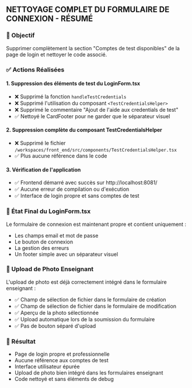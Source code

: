 ## NETTOYAGE COMPLET DU FORMULAIRE DE CONNEXION - RÉSUMÉ

### 🎯 Objectif
Supprimer complètement la section "Comptes de test disponibles" de la page de login et nettoyer le code associé.

### ✅ Actions Réalisées

#### 1. Suppression des éléments de test du LoginForm.tsx
- ❌ Supprimé la fonction `handleTestCredentials`
- ❌ Supprimé l'utilisation du composant `<TestCredentialsHelper>`
- ❌ Supprimé le commentaire "Ajout de l'aide aux credentials de test"
- ✅ Nettoyé le CardFooter pour ne garder que le séparateur visuel

#### 2. Suppression complète du composant TestCredentialsHelper
- ❌ Supprimé le fichier `/workspaces/front_end/src/components/TestCredentialsHelper.tsx`
- ✅ Plus aucune référence dans le code

#### 3. Vérification de l'application
- ✅ Frontend démarré avec succès sur http://localhost:8081/
- ✅ Aucune erreur de compilation ou d'exécution
- ✅ Interface de login propre et sans comptes de test

### 📄 État Final du LoginForm.tsx
Le formulaire de connexion est maintenant propre et contient uniquement :
- Les champs email et mot de passe
- Le bouton de connexion 
- La gestion des erreurs
- Un footer simple avec un séparateur visuel

### 🔧 Upload de Photo Enseignant
L'upload de photo est déjà correctement intégré dans le formulaire enseignant :
- ✅ Champ de sélection de fichier dans le formulaire de création
- ✅ Champ de sélection de fichier dans le formulaire de modification
- ✅ Aperçu de la photo sélectionnée
- ✅ Upload automatique lors de la soumission du formulaire
- ✅ Pas de bouton séparé d'upload

### 🎉 Résultat
- Page de login propre et professionnelle
- Aucune référence aux comptes de test
- Interface utilisateur épurée
- Upload de photo bien intégré dans les formulaires enseignant
- Code nettoyé et sans éléments de debug
